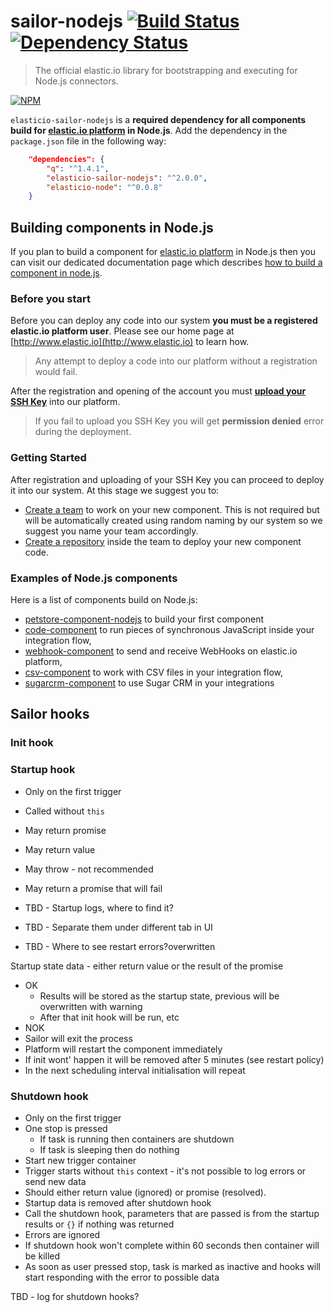 # sailor-nodejs [![Build Status][travis-image]][travis-url] [![Dependency Status][daviddm-image]][daviddm-url]

> The official elastic.io library for bootstrapping and executing for Node.js connectors.

[![NPM](https://nodei.co/npm/elasticio-sailor-nodejs.png?downloads=true)](https://nodei.co/npm/elasticio-sailor-nodejs/)

`elasticio-sailor-nodejs` is a **required dependency for all components build for [elastic.io platform](http://www.elastic.io) in Node.js**. Add the dependency in the `package.json` file in the following way:

```json
    "dependencies": {
        "q": "^1.4.1",
        "elasticio-sailor-nodejs": "^2.0.0",
        "elasticio-node": "^0.0.8"
    }
```

## Building components in Node.js

If you plan to build a component for [elastic.io platform](http://www.elastic.io) in Node.js then you can visit our dedicated documentation page which describes [how to build a component in node.js](https://support.elastic.io/support/solutions/articles/14000027123-how-to-build-a-component-in-node-js).

### Before you start

Before you can deploy any code into our system **you must be a registered elastic.io platform user**. Please see our home page at [http://www.elastic.io](http://www.elastic.io) to learn how.

> Any attempt to deploy a code into our platform without a registration would fail.

After the registration and opening of the account you must **[upload your SSH Key](https://support.elastic.io/support/solutions/articles/14000038794-manage-your-ssh-keys)** into our platform.

> If you fail to upload you SSH Key you will get **permission denied** error during the deployment.

### Getting Started

After registration and uploading of your SSH Key you can proceed to deploy it into our system. At this stage we suggest you to:
*   [Create a team](https://support.elastic.io/support/solutions/articles/14000048250-how-to-create-and-manage-a-team) to work on your new component. This is not required but will be automatically created using random naming by our system so we suggest you name your team accordingly.
*   [Create a repository](https://support.elastic.io/support/solutions/articles/14000038797-create-and-manage-your-repositories) inside the team to deploy your new component code.

### Examples of Node.js components

Here is a list of components build on Node.js:

*   [petstore-component-nodejs](https://github.com/elasticio/petstore-component-nodejs) to build your first component
*   [code-component](https://github.com/elasticio/code-component) to run pieces of synchronous JavaScript inside your integration flow,
*   [webhook-component](https://github.com/elasticio/webhook-component) to send and receive WebHooks on elastic.io platform,
*   [csv-component](https://github.com/elasticio/csv-component) to work with CSV files in your integration flow,
*   [sugarcrm-component](https://github.com/elasticio/sugarcrm-component) to use Sugar CRM in your integrations

[travis-image]: https://travis-ci.org/elasticio/sailor-nodejs.svg?branch=master
[travis-url]: https://travis-ci.org/elasticio/sailor-nodejs
[daviddm-image]: https://david-dm.org/elasticio/sailor-nodejs.svg?theme=shields.io
[daviddm-url]: https://david-dm.org/elasticio/sailor-nodejs

## Sailor hooks

### Init hook



### Startup hook
 - Only on the first trigger
 - Called without ``this``
 - May return promise
 - May return value
 - May throw - not recommended
 - May return a promise that will fail

 - TBD - Startup logs, where to find it?
 - TBD - Separate them under different tab in UI
 - TBD - Where to see restart errors?overwritten

Startup state data - either return value or the result of the promise
 - OK
    - Results will be stored as the startup state, previous will be overwritten with warning
    - After that init hook will be run, etc
  - NOK
   - Sailor will exit the process
   - Platform will restart the component immediately
   - If init wont' happen it will be removed after 5 minutes (see restart policy)
   - In the next scheduling interval initialisation will repeat

### Shutdown hook
 - Only on the first trigger
 - One stop is pressed
    - If task is running then containers are shutdown
    - If task is sleeping then do nothing
 - Start new trigger container
 - Trigger starts without ``this`` context - it's not possible to log errors or send new data
 - Should either return value (ignored) or promise (resolved).
 - Startup data is removed after shutdown hook
 - Call the shutdown hook, parameters that are passed is from the startup results or ``{}`` if nothing was returned
 - Errors are ignored
 - If shutdown hook won't complete within 60 seconds then container will be killed
 - As soon as user pressed stop, task is marked as inactive and hooks will start responding with the error to possible data

TBD - log for shutdown hooks?
